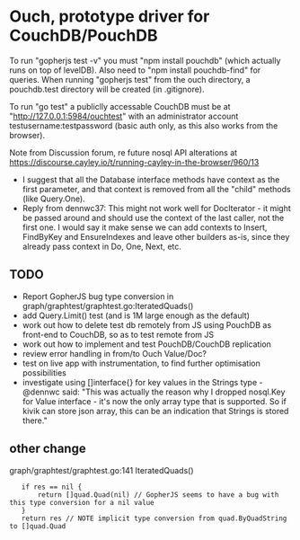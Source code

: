 # Ouch, prototype driver for CouchDB/PouchDB

To run "gopherjs test -v" you must "npm install pouchdb" (which actually runs on top of levelDB). 
Also need to "npm install pouchdb-find" for queries.
When running "gopherjs test" from the ouch directory, a pouchdb.test directory will be created (in .gitignore).

To run "go test" a publiclly accessable CouchDB must be at "http://127.0.0.1:5984/ouchtest" with an administrator account testusername:testpassword (basic auth only, as this also works from the browser).

Note from Discussion forum, re future nosql API alterations at https://discourse.cayley.io/t/running-cayley-in-the-browser/960/13

* I suggest that all the Database interface methods have context as the first parameter, and that context is removed from all the "child" methods (like Query.One).
* Reply from dennwc37: This might not work well for DocIterator - it might be passed around and should use the context of the last caller, not the first one. I would say it make sense we can add contexts to Insert, FindByKey and EnsureIndexes and leave other builders as-is, since they already pass context in Do, One, Next, etc.

## TODO

* Report GopherJS bug type conversion in graph/graphtest/graphtest.go:IteratedQuads()
* add Query.Limit() test (and is 1M large enough as the default)
* work out how to delete test db remotely from JS using PouchDB as front-end to CouchDB, so as to test remote from JS
* work out how to implement and test PouchDB/CouchDB replication
* review error handling in from/to Ouch Value/Doc?
* test on live app with instrumentation, to find further optimisation possibilities
* investigate using []interface{} for key values in the Strings type - @dennwc said: "This was actually the reason why I dropped nosql.Key for Value interface - it's now the only array type that is supported. So if kivik can store json array, this can be an indication that Strings is stored there."



## other change

 graph/graphtest/graphtest.go:141 IteratedQuads()
 ```
    if res == nil {
        return []quad.Quad(nil) // GopherJS seems to have a bug with this type conversion for a nil value
    }
    return res // NOTE implicit type conversion from quad.ByQuadString to []quad.Quad
 ```
